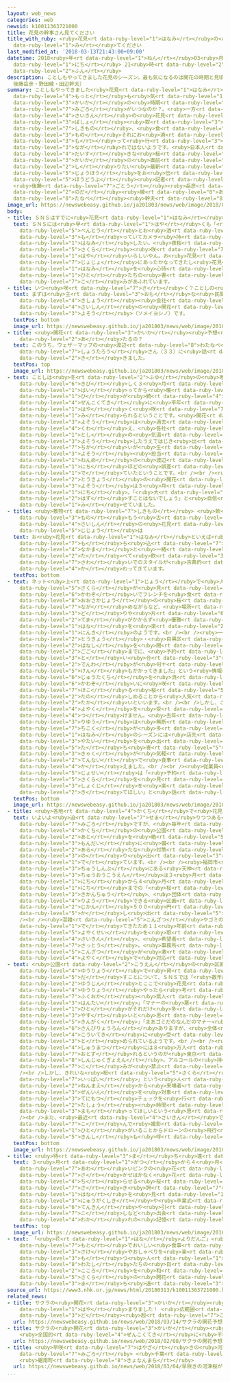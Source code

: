 ```yaml
---
layout: web_news
categories: web
newsid: k10011363721000
title: 花見の幹事さん見てください
title_with_ruby: <ruby>花見<rt data-ruby-level="1">はなみ</rt></ruby>の<ruby>幹事<rt data-ruby-level="5">かんじ</rt></ruby>さん<ruby>見<rt
  data-ruby-level="1">み</rt></ruby>てください
last_modified_at: '2018-03-13T21:43:00+09:00'
datetime: 2018<ruby>年<rt data-ruby-level="1">ねん</rt></ruby>03<ruby>月<rt data-ruby-level="1">がつ</rt></ruby>13<ruby>日<rt
  data-ruby-level="1">にち</rt></ruby> 21<ruby>時<rt data-ruby-level="2">じ</rt></ruby>43<ruby>分<rt
  data-ruby-level="2">ふん</rt></ruby>
description: ことしもやってきました花見のシーズン。最も気になるのは開花の時期と見頃がいつなのか？。一方、最近の花見は場所取りをして、敷物、食べ物それにお酒を持って行けばいいという流れではないようです。日本人の大好きな桜の開花の直前、知りたい最新情報をお伝えします。（ネットワーク報道部記者
  後藤岳彦・野田綾・田辺幹夫）
summary: ことしもやってきました<ruby>花見<rt data-ruby-level="1">はなみ</rt></ruby>のシーズン。<ruby>最<rt
  data-ruby-level="4">もっと</rt></ruby>も<ruby>気<rt data-ruby-level="1">き</rt></ruby>になるのは<ruby>開花<rt
  data-ruby-level="3">かいか</rt></ruby>の<ruby>時期<rt data-ruby-level="3">じき</rt></ruby>と<ruby>見頃<rt
  data-ruby-level="7">みごろ</rt></ruby>がいつなのか？。<ruby>一方<rt data-ruby-level="2">いっぽう</rt></ruby>、<ruby>最近<rt
  data-ruby-level="4">さいきん</rt></ruby>の<ruby>花見<rt data-ruby-level="1">はなみ</rt></ruby>は<ruby>場所<rt
  data-ruby-level="3">ばしょ</rt></ruby><ruby>取<rt data-ruby-level="3">ど</rt></ruby>りをして、<ruby>敷物<rt
  data-ruby-level="7">しきもの</rt></ruby>、<ruby>食<rt data-ruby-level="3">た</rt></ruby>べ<ruby>物<rt
  data-ruby-level="3">もの</rt></ruby>それにお<ruby>酒<rt data-ruby-level="3">さけ</rt></ruby>を<ruby>持<rt
  data-ruby-level="3">も</rt></ruby>って<ruby>行<rt data-ruby-level="3">い</rt></ruby>けばいいという<ruby>流<rt
  data-ruby-level="3">なが</rt></ruby>れではないようです。<ruby>日本人<rt data-ruby-level="1">にほんじん</rt></ruby>の<ruby>大好<rt
  data-ruby-level="4">だいす</rt></ruby>きな<ruby>桜<rt data-ruby-level="5">さくら</rt></ruby>の<ruby>開花<rt
  data-ruby-level="3">かいか</rt></ruby>の<ruby>直前<rt data-ruby-level="2">ちょくぜん</rt></ruby>、<ruby>知<rt
  data-ruby-level="2">し</rt></ruby>りたい<ruby>最新<rt data-ruby-level="4">さいしん</rt></ruby><ruby>情報<rt
  data-ruby-level="5">じょうほう</rt></ruby>をお<ruby>伝<rt data-ruby-level="4">つた</rt></ruby>えします。（ネットワーク<ruby>報道部<rt
  data-ruby-level="5">ほうどうぶ</rt></ruby><ruby>記者<rt data-ruby-level="3">きしゃ</rt></ruby>
  <ruby>後藤<rt data-ruby-level="7">ごとう</rt></ruby><ruby>岳彦<rt data-ruby-level="8">たけひこ</rt></ruby>・<ruby>野田<rt
  data-ruby-level="2">のだ</rt></ruby><ruby>綾<rt data-ruby-level="8">あや</rt></ruby>・<ruby>田辺<rt
  data-ruby-level="8">たなべ</rt></ruby><ruby>幹夫<rt data-ruby-level="8">みきお</rt></ruby>）
image_url: https://newswebeasy.github.io/ja201803/news/web/image/2018/03/13/K10011363721_1803132036_1803132045_01_02.jpg
body:
- title: ＳＮＳはすでに<ruby>花見<rt data-ruby-level="1">はなみ</rt></ruby>に<ruby>関心<rt data-ruby-level="4">かんしん</rt></ruby>
  text: ＳＮＳには<ruby>早<rt data-ruby-level="1">はや</rt></ruby>くも「<ruby>手作<rt data-ruby-level="2">てづく</rt></ruby>り<ruby>弁当<rt
    data-ruby-level="5">べんとう</rt></ruby>とお<ruby>酒<rt data-ruby-level="3">さけ</rt></ruby>を<ruby>持<rt
    data-ruby-level="3">も</rt></ruby>っていてカメラ<ruby>持<rt data-ruby-level="3">も</rt></ruby>っていて<ruby>花見<rt
    data-ruby-level="1">はなみ</rt></ruby>したい。<ruby>夜桜<rt data-ruby-level="5">よざくら</rt></ruby>もいいけど」「ことし<ruby>桜<rt
    data-ruby-level="5">さくら</rt></ruby><ruby>咲<rt data-ruby-level="7">さ</rt></ruby>くの<ruby>早<rt
    data-ruby-level="1">はや</rt></ruby>いらしいやん。お<ruby>花見<rt data-ruby-level="1">はなみ</rt></ruby>したい！！」「<ruby>徐々<rt
    data-ruby-level="7">じょじょ</rt></ruby>にあったかなってきたし<ruby>花見<rt data-ruby-level="1">はなみ</rt></ruby>しながらバーベキューしたい」などと<ruby>花見<rt
    data-ruby-level="1">はなみ</rt></ruby>を<ruby>心待<rt data-ruby-level="3">こころま</rt></ruby>ちにしている<ruby>人<rt
    data-ruby-level="1">ひと</rt></ruby>たちの<ruby>書<rt data-ruby-level="7">か</rt></ruby>き<ruby>込<rt
    data-ruby-level="7">こ</rt></ruby>みがあふれています。
- title: いつ<ruby>咲<rt data-ruby-level="7">さ</rt></ruby>く？ことしの<ruby>桜<rt data-ruby-level="5">さくら</rt></ruby>
  text: まずは<ruby>主<rt data-ruby-level="3">おも</rt></ruby>な<ruby>民間<rt data-ruby-level="4">みんかん</rt></ruby><ruby>気象<rt
    data-ruby-level="4">きしょう</rt></ruby><ruby>会社<rt data-ruby-level="2">がいしゃ</rt></ruby>３つの<ruby>最新<rt
    data-ruby-level="4">さいしん</rt></ruby>の<ruby>開花<rt data-ruby-level="3">かいか</rt></ruby><ruby>予想<rt
    data-ruby-level="3">よそう</rt></ruby>（ソメイヨシノ）です。
  textPos: bottom
  image_url: https://newswebeasy.github.io/ja201803/news/web/image/2018/03/13/K10011363721_1803132141_1803132142_01_03.jpg
- title: <ruby>開花<rt data-ruby-level="3">かいか</rt></ruby><ruby>予想<rt data-ruby-level="3">よそう</rt></ruby>って<ruby>当<rt
    data-ruby-level="2">あ</rt></ruby>たるの？
  text: このうち、ウェザーマップの<ruby>渡辺<rt data-ruby-level="8">わたなべ</rt></ruby><ruby>正太郎<rt
    data-ruby-level="7">しょうたろう</rt></ruby>さん（３３）に<ruby>話<rt data-ruby-level="2">はなし</rt></ruby>を<ruby>聞<rt
    data-ruby-level="2">き</rt></ruby>きました。
  textPos: top
  image_url: https://newswebeasy.github.io/ja201803/news/web/image/2018/03/13/K10011363721_1803132042_1803132107_01_04.jpg
- text: ことしは<ruby>冬<rt data-ruby-level="2">ふゆ</rt></ruby>の<ruby>寒<rt data-ruby-level="3">さむ</rt></ruby>さが<ruby>厳<rt
    data-ruby-level="6">きび</rt></ruby>しく３<ruby>月<rt data-ruby-level="1">がつ</rt></ruby>に<ruby>入<rt
    data-ruby-level="1">はい</rt></ruby>ってから<ruby>暖<rt data-ruby-level="6">あたた</rt></ruby>かい<ruby>日<rt
    data-ruby-level="1">ひ</rt></ruby>が<ruby>続<rt data-ruby-level="4">つづ</rt></ruby>いたので、<ruby>全国的<rt
    data-ruby-level="4">ぜんこくてき</rt></ruby>に<ruby>平年<rt data-ruby-level="3">へいねん</rt></ruby>より<ruby>早<rt
    data-ruby-level="1">はや</rt></ruby>く<ruby>咲<rt data-ruby-level="7">さ</rt></ruby>くと<ruby>見<rt
    data-ruby-level="1">み</rt></ruby>られるということです。<ruby>開花<rt data-ruby-level="3">かいか</rt></ruby>の<ruby>予想<rt
    data-ruby-level="3">よそう</rt></ruby>は<ruby>過去<rt data-ruby-level="5">かこ</rt></ruby>のデータに<ruby>加<rt
    data-ruby-level="4">くわ</rt></ruby>え、<ruby>各社<rt data-ruby-level="4">かくしゃ</rt></ruby>がその<ruby>年<rt
    data-ruby-level="1">とし</rt></ruby>の<ruby>気温<rt data-ruby-level="3">きおん</rt></ruby>を<ruby>予想<rt
    data-ruby-level="3">よそう</rt></ruby>したうえではじき<ruby>出<rt data-ruby-level="1">だ</rt></ruby>すためどうしても<ruby>違<rt
    data-ruby-level="7">ちが</rt></ruby>いが<ruby>生<rt data-ruby-level="1">しょう</rt></ruby>じます。<ruby>予想<rt
    data-ruby-level="3">よそう</rt></ruby><ruby>担当<rt data-ruby-level="6">たんとう</rt></ruby>９<ruby>年目<rt
    data-ruby-level="1">ねんめ</rt></ruby>の<ruby>渡辺<rt data-ruby-level="8">わたなべ</rt></ruby>さんは、これまで２<ruby>日<rt
    data-ruby-level="1">にち</rt></ruby>ほどの<ruby>誤差<rt data-ruby-level="6">ごさ</rt></ruby>が<ruby>出<rt
    data-ruby-level="1">で</rt></ruby>ていたということです。<br /><br /><ruby>渡辺<rt data-ruby-level="8">わたなべ</rt></ruby>さんの<ruby>東京<rt
    data-ruby-level="2">とうきょう</rt></ruby>の<ruby>開花<rt data-ruby-level="3">かいか</rt></ruby><ruby>予想<rt
    data-ruby-level="3">よそう</rt></ruby>は３<ruby>月<rt data-ruby-level="1">がつ</rt></ruby>１８<ruby>日<rt
    data-ruby-level="1">にち</rt></ruby>。「<ruby>大<rt data-ruby-level="1">おお</rt></ruby>きく<ruby>外<rt
    data-ruby-level="2">はず</rt></ruby>すことはないでしょう」と<ruby>自信<rt data-ruby-level="4">じしん</rt></ruby>を<ruby>見<rt
    data-ruby-level="1">み</rt></ruby>せていました。
- title: <ruby>敷物<rt data-ruby-level="7">しきもの</rt></ruby> <ruby>飲<rt data-ruby-level="3">の</rt></ruby>み<ruby>物<rt
    data-ruby-level="3">もの</rt></ruby>もう<ruby>古<rt data-ruby-level="2">ふる</rt></ruby>い！？<ruby>最新<rt
    data-ruby-level="4">さいしん</rt></ruby>の<ruby>花見<rt data-ruby-level="1">はなみ</rt></ruby><ruby>事情<rt
    data-ruby-level="5">じじょう</rt></ruby>は
  text: お<ruby>花見<rt data-ruby-level="1">はなみ</rt></ruby>といえば<ruby>公園<rt data-ruby-level="2">こうえん</rt></ruby>にシートを<ruby>持<rt
    data-ruby-level="7">も</rt></ruby>ち<ruby>込<rt data-ruby-level="7">こ</rt></ruby>み、<ruby>仲間<rt
    data-ruby-level="4">なかま</rt></ruby>と<ruby>一緒<rt data-ruby-level="7">いっしょ</rt></ruby>に<ruby>食<rt
    data-ruby-level="2">た</rt></ruby>べて<ruby>飲<rt data-ruby-level="3">の</rt></ruby>んで<ruby>騒<rt
    data-ruby-level="7">さわ</rt></ruby>いでのスタイルが<ruby>古典的<rt data-ruby-level="4">こてんてき</rt></ruby>。それが<ruby>変<rt
    data-ruby-level="4">か</rt></ruby>わってきています。
  textPos: bottom
- text: ネット<ruby>上<rt data-ruby-level="1">じょう</rt></ruby>で<ruby>人気<rt data-ruby-level="1">にんき</rt></ruby>なのは<ruby>桜<rt
    data-ruby-level="5">さくら</rt></ruby>が<ruby>見<rt data-ruby-level="1">み</rt></ruby>えるレストラン。<ruby>川沿<rt
    data-ruby-level="6">かわぞ</rt></ruby>いでフレンチを<ruby>食<rt data-ruby-level="2">た</rt></ruby>べながら、<ruby>大阪城<rt
    data-ruby-level="8">おおさかじょう</rt></ruby>の<ruby>桜<rt data-ruby-level="5">さくら</rt></ruby>を<ruby>眺<rt
    data-ruby-level="7">なが</rt></ruby>めながらなど、<ruby>場所<rt data-ruby-level="3">ばしょ</rt></ruby><ruby>取<rt
    data-ruby-level="3">ど</rt></ruby>りや<ruby>片<rt data-ruby-level="6">かた</rt></ruby>づけなどの<ruby>手間<rt
    data-ruby-level="2">てま</rt></ruby>がかからず<ruby>優雅<rt data-ruby-level="7">ゆうが</rt></ruby>に<ruby>花<rt
    data-ruby-level="1">はな</rt></ruby>を<ruby>楽<rt data-ruby-level="2">たの</rt></ruby>しめるシチュエーションが<ruby>人気<rt
    data-ruby-level="1">にんき</rt></ruby>のようです。<br /><br /><ruby>一方<rt data-ruby-level="2">いっぽう</rt></ruby>、<ruby>東京<rt
    data-ruby-level="2">とうきょう</rt></ruby>・<ruby>目黒区<rt data-ruby-level="3">めぐろく</rt></ruby>のカフェに<ruby>話<rt
    data-ruby-level="2">はなし</rt></ruby>を<ruby>聞<rt data-ruby-level="2">き</rt></ruby>くと、「きょうも<ruby>午後<rt
    data-ruby-level="2">ごご</rt></ruby>までに、<ruby>予約<rt data-ruby-level="4">よやく</rt></ruby>できないか<ruby>問<rt
    data-ruby-level="3">と</rt></ruby>い<ruby>合<rt data-ruby-level="3">あ</rt></ruby>わせる<ruby>電話<rt
    data-ruby-level="2">でんわ</rt></ruby>が<ruby>何十<rt data-ruby-level="2">なんじゅう</rt></ruby><ruby>件<rt
    data-ruby-level="5">けん</rt></ruby>もかかってきました」という<ruby>情報<rt data-ruby-level="5">じょうほう</rt></ruby>。<ruby>住宅地<rt
    data-ruby-level="6">じゅうたくち</rt></ruby>を<ruby>流<rt data-ruby-level="3">なが</rt></ruby>れる<ruby>川沿<rt
    data-ruby-level="6">かわぞ</rt></ruby>いに<ruby>咲<rt data-ruby-level="7">さ</rt></ruby>き<ruby>誇<rt
    data-ruby-level="7">ほこ</rt></ruby>る<ruby>桜<rt data-ruby-level="5">さくら</rt></ruby>を<ruby>楽<rt
    data-ruby-level="2">たの</rt></ruby>しめることから<ruby>人気<rt data-ruby-level="1">にんき</rt></ruby>が<ruby>高<rt
    data-ruby-level="2">たか</rt></ruby>いといいます。<br /><br />しかし、この<ruby>店<rt data-ruby-level="2">みせ</rt></ruby>は<ruby>予約<rt
    data-ruby-level="4">よやく</rt></ruby>を<ruby>受<rt data-ruby-level="4">う</rt></ruby>け<ruby>付<rt
    data-ruby-level="4">つ</rt></ruby>けません。<ruby>去年<rt data-ruby-level="3">きょねん</rt></ruby>からやめたといいます。<ruby>理由<rt
    data-ruby-level="3">りゆう</rt></ruby>は<ruby>無断<rt data-ruby-level="5">むだん</rt></ruby>キャンセルや<ruby>遅刻<rt
    data-ruby-level="7">ちこく</rt></ruby>が<ruby>多<rt data-ruby-level="2">おお</rt></ruby>いこと。<ruby>花見<rt
    data-ruby-level="1">はなみ</rt></ruby>のシーズンには<ruby>店先<rt data-ruby-level="2">みせさき</rt></ruby>に<ruby>屋台<rt
    data-ruby-level="3">やたい</rt></ruby>を<ruby>出<rt data-ruby-level="1">だ</rt></ruby>して、ふらりと<ruby>立<rt
    data-ruby-level="5">た</rt></ruby>ち<ruby>寄<rt data-ruby-level="5">よ</rt></ruby>ったお<ruby>客<rt
    data-ruby-level="3">きゃく</rt></ruby>が<ruby>気軽<rt data-ruby-level="3">きがる</rt></ruby>に<ruby>店内<rt
    data-ruby-level="2">てんない</rt></ruby>で<ruby>食事<rt data-ruby-level="3">しょくじ</rt></ruby>をできるというスタイルに<ruby>変<rt
    data-ruby-level="4">か</rt></ruby>えました。<br /><br /><ruby>従業員<rt data-ruby-level="6">じゅうぎょういん</rt></ruby>の<ruby>女性<rt
    data-ruby-level="5">じょせい</rt></ruby>は「<ruby>予約<rt data-ruby-level="4">よやく</rt></ruby>なしでも<ruby>桜<rt
    data-ruby-level="5">さくら</rt></ruby>を<ruby>見<rt data-ruby-level="1">み</rt></ruby>がてら<ruby>食事<rt
    data-ruby-level="3">しょくじ</rt></ruby>を<ruby>楽<rt data-ruby-level="2">たの</rt></ruby>しみに<ruby>来<rt
    data-ruby-level="2">き</rt></ruby>てほしい」と<ruby>話<rt data-ruby-level="2">はな</rt></ruby>していました。
  textPos: bottom
  image_url: https://newswebeasy.github.io/ja201803/news/web/image/2018/03/13/K10011363721_1803132037_1803132045_01_04.jpg
- title: <ruby>各地<rt data-ruby-level="4">かくち</rt></ruby>で<ruby>花見<rt data-ruby-level="1">はなみ</rt></ruby>のローカルルール
  text: いよいよ<ruby>迫<rt data-ruby-level="7">せま</rt></ruby>りつつある<ruby>桜<rt data-ruby-level="5">さくら</rt></ruby>の<ruby>見頃<rt
    data-ruby-level="7">みごろ</rt></ruby>ですが、<ruby>毎年<rt data-ruby-level="2">まいとし</rt></ruby><ruby>各地<rt
    data-ruby-level="4">かくち</rt></ruby>の<ruby>公園<rt data-ruby-level="2">こうえん</rt></ruby>などではマナーやルールをめぐってトラブルになるケースが<ruby>後<rt
    data-ruby-level="2">あと</rt></ruby>を<ruby>絶<rt data-ruby-level="5">た</rt></ruby>ちません。そうした<ruby>問題<rt
    data-ruby-level="3">もんだい</rt></ruby>に<ruby>備<rt data-ruby-level="5">そな</rt></ruby>えようと、<ruby>新<rt
    data-ruby-level="2">あら</rt></ruby>たな<ruby>対策<rt data-ruby-level="6">たいさく</rt></ruby>に<ruby>乗<rt
    data-ruby-level="3">の</rt></ruby>り<ruby>出<rt data-ruby-level="3">だ</rt></ruby>すところが<ruby>出<rt
    data-ruby-level="1">で</rt></ruby>ています。<br /><br /><ruby>福岡市<rt data-ruby-level="7">ふくおかし</rt></ruby><ruby>中心部<rt
    data-ruby-level="3">ちゅうしんぶ</rt></ruby>にある<ruby>天神<rt data-ruby-level="3">てんじん</rt></ruby><ruby>中央公園<rt
    data-ruby-level="3">ちゅうおうこうえん</rt></ruby>は３<ruby>月<rt data-ruby-level="1">がつ</rt></ruby>２２<ruby>日<rt
    data-ruby-level="1">にち</rt></ruby>から４<ruby>月<rt data-ruby-level="1">がつ</rt></ruby>８<ruby>日<rt
    data-ruby-level="1">にち</rt></ruby>までの「<ruby>桜<rt data-ruby-level="5">さくら</rt></ruby>まつり」の<ruby>期間中<rt
    data-ruby-level="3">きかんちゅう</rt></ruby>、<ruby>団体<rt data-ruby-level="5">だんたい</rt></ruby>で<ruby>利用<rt
    data-ruby-level="4">りよう</rt></ruby>できる<ruby>区画<rt data-ruby-level="3">くかく</rt></ruby>について、２<ruby>時間<rt
    data-ruby-level="2">じかん</rt></ruby>５００<ruby>円<rt data-ruby-level="1">えん</rt></ruby>で<ruby>貸<rt
    data-ruby-level="5">か</rt></ruby>し<ruby>出<rt data-ruby-level="5">だ</rt></ruby>すことにしました。<br
    /><br /><ruby>混雑<rt data-ruby-level="5">こんざつ</rt></ruby>やゴミの<ruby>問題<rt data-ruby-level="3">もんだい</rt></ruby>が<ruby>出<rt
    data-ruby-level="1">で</rt></ruby>てきたため１１<ruby>年前<rt data-ruby-level="2">ねんまえ</rt></ruby>から<ruby>予約制<rt
    data-ruby-level="5">よやくせい</rt></ruby>を<ruby>取<rt data-ruby-level="3">と</rt></ruby>っていましたが、ここ<ruby>最近<rt
    data-ruby-level="4">さいきん</rt></ruby>、<ruby>希望者<rt data-ruby-level="4">きぼうしゃ</rt></ruby>が<ruby>殺到<rt
    data-ruby-level="7">さっとう</rt></ruby>。<ruby>事務所<rt data-ruby-level="5">じむしょ</rt></ruby>の<ruby>混雑<rt
    data-ruby-level="5">こんざつ</rt></ruby>が<ruby>激<rt data-ruby-level="6">はげ</rt></ruby>しくなったことから、ことしからインターネット<ruby>予約<rt
    data-ruby-level="4">よやく</rt></ruby>で<ruby>対応<rt data-ruby-level="5">たいおう</rt></ruby>することにしました。
- text: <ruby>公園<rt data-ruby-level="2">こうえん</rt></ruby>の<ruby>区画<rt data-ruby-level="3">くかく</rt></ruby>を<ruby>有料<rt
    data-ruby-level="4">ゆうりょう</rt></ruby>で<ruby>貸<rt data-ruby-level="5">か</rt></ruby>し<ruby>出<rt
    data-ruby-level="5">だ</rt></ruby>すことについて、ＳＮＳでは「<ruby>数年前<rt data-ruby-level="2">すうねんまえ</rt></ruby><ruby>友人<rt
    data-ruby-level="2">ゆうじん</rt></ruby>とここで<ruby>花見<rt data-ruby-level="1">はなみ</rt></ruby>してたけど、<ruby>有料<rt
    data-ruby-level="4">ゆうりょう</rt></ruby>やったら<ruby>考<rt data-ruby-level="2">かんが</rt></ruby>える」「<ruby>福岡<rt
    data-ruby-level="7">ふくおか</rt></ruby><ruby>県人<rt data-ruby-level="3">けんじん</rt></ruby>としては<ruby>反対<rt
    data-ruby-level="3">はんたい</rt></ruby>」「マナーの<ruby>悪<rt data-ruby-level="3">わる</rt></ruby>い<ruby>人<rt
    data-ruby-level="1">ひと</rt></ruby>がそれだけ<ruby>多<rt data-ruby-level="2">おお</rt></ruby>いんやな。でも<ruby>安<rt
    data-ruby-level="3">やす</rt></ruby>いと<ruby>思<rt data-ruby-level="2">おも</rt></ruby>うけど<ruby>金額<rt
    data-ruby-level="5">きんがく</rt></ruby>」「まあゴミだのなんだのマナー<ruby>悪<rt data-ruby-level="3">わる</rt></ruby>いからしかたないね」など<ruby>賛否両論<rt
    data-ruby-level="6">さんぴりょうろん</rt></ruby>ありますが、<ruby>全体<rt data-ruby-level="3">ぜんたい</rt></ruby>としては<ruby>好意的<rt
    data-ruby-level="4">こういてき</rt></ruby>に<ruby>受<rt data-ruby-level="3">う</rt></ruby>け<ruby>止<rt
    data-ruby-level="3">と</rt></ruby>められているようです。<br /><br /><ruby>満開<rt data-ruby-level="4">まんかい</rt></ruby>の<ruby>週末<rt
    data-ruby-level="4">しゅうまつ</rt></ruby>には８<ruby>万人<rt data-ruby-level="2">まんにん</rt></ruby>が<ruby>訪<rt
    data-ruby-level="7">おとず</rt></ruby>れるというのが<ruby>東京<rt data-ruby-level="2">とうきょう</rt></ruby>の<ruby>新宿御苑<rt
    data-ruby-level="8">しんじゅくぎょえん</rt></ruby>。アルコールの<ruby>持<rt data-ruby-level="7">も</rt></ruby>ち<ruby>込<rt
    data-ruby-level="7">こ</rt></ruby>みが<ruby>禁止<rt data-ruby-level="5">きんし</rt></ruby>されています。<br
    /><br />しかし、きれいな<ruby>桜<rt data-ruby-level="5">さくら</rt></ruby>を<ruby>見<rt data-ruby-level="1">み</rt></ruby>ながら「ちょいと<ruby>一杯<rt
    data-ruby-level="7">いっぱい</rt></ruby>」という<ruby>人<rt data-ruby-level="1">ひと</rt></ruby>もいるため７<ruby>年前<rt
    data-ruby-level="2">ねんまえ</rt></ruby>から<ruby>来場者<rt data-ruby-level="3">らいじょうしゃ</rt></ruby><ruby>全員<rt
    data-ruby-level="3">ぜんいん</rt></ruby>を<ruby>対象<rt data-ruby-level="4">たいしょう</rt></ruby>に<ruby>手荷物<rt
    data-ruby-level="3">てにもつ</rt></ruby>チェックを<ruby>行<rt data-ruby-level="2">おこな</rt></ruby>っています。<ruby>多少<rt
    data-ruby-level="2">たしょう</rt></ruby><ruby>時間<rt data-ruby-level="2">じかん</rt></ruby>がかかってでもルールとマナーを<ruby>守<rt
    data-ruby-level="3">まも</rt></ruby>ってほしいという<ruby>思<rt data-ruby-level="2">おも</rt></ruby>いです。<br
    /><br />また、<ruby>最近<rt data-ruby-level="4">さいきん</rt></ruby>ではドローンを<ruby>持<rt data-ruby-level="7">も</rt></ruby>ち<ruby>込<rt
    data-ruby-level="7">こ</rt></ruby>んで<ruby>撮影<rt data-ruby-level="7">さつえい</rt></ruby>しようという<ruby>人<rt
    data-ruby-level="1">ひと</rt></ruby>がいることからドローンの<ruby>飛行<rt data-ruby-level="4">ひこう</rt></ruby><ruby>禁止<rt
    data-ruby-level="5">きんし</rt></ruby>も<ruby>呼<rt data-ruby-level="6">よ</rt></ruby>びかけています。
  textPos: bottom
  image_url: https://newswebeasy.github.io/ja201803/news/web/image/2018/03/13/K10011363721_1803132036_1803132045_01_05.jpg
- title: <ruby>待<rt data-ruby-level="3">ま</rt></ruby>ち<ruby>遠<rt data-ruby-level="3">どお</rt></ruby>しい
  text: ３<ruby>月<rt data-ruby-level="1">がつ</rt></ruby>から４<ruby>月<rt data-ruby-level="1">がつ</rt></ruby>。<ruby>淡<rt
    data-ruby-level="7">あわ</rt></ruby>いピンクの<ruby>花<rt data-ruby-level="1">はな</rt></ruby>を<ruby>咲<rt
    data-ruby-level="7">さ</rt></ruby>かせはかなく<ruby>花<rt data-ruby-level="1">はな</rt></ruby>びらを<ruby>散<rt
    data-ruby-level="4">ち</rt></ruby>らせる<ruby>桜<rt data-ruby-level="5">さくら</rt></ruby>。<ruby>咲<rt
    data-ruby-level="7">さ</rt></ruby>き<ruby>誇<rt data-ruby-level="7">ほこ</rt></ruby>る<ruby>花<rt
    data-ruby-level="1">はな</rt></ruby>を<ruby>見<rt data-ruby-level="1">み</rt></ruby>ると<ruby>入学式<rt
    data-ruby-level="3">にゅうがくしき</rt></ruby>や<ruby>卒業式<rt data-ruby-level="4">そつぎょうしき</rt></ruby>、<ruby>転勤<rt
    data-ruby-level="6">てんきん</rt></ruby>や<ruby>引<rt data-ruby-level="7">ひ</rt></ruby>っ<ruby>越<rt
    data-ruby-level="7">こ</rt></ruby>しなど<ruby>出会<rt data-ruby-level="2">であ</rt></ruby>いや<ruby>別<rt
    data-ruby-level="4">わか</rt></ruby>れの<ruby>記憶<rt data-ruby-level="7">きおく</rt></ruby>がよみがえります。
  textPos: top
  image_url: https://newswebeasy.github.io/ja201803/news/web/image/2018/03/13/K10011363721_1803132037_1803132045_01_06.jpg
- text: 「<ruby>花<rt data-ruby-level="1">はな</rt></ruby>よりだんご」<ruby>桜<rt data-ruby-level="7">さくら</rt></ruby>の<ruby>下<rt
    data-ruby-level="7">もと</rt></ruby>でおいしい<ruby>食事<rt data-ruby-level="3">しょくじ</rt></ruby>やお<ruby>酒<rt
    data-ruby-level="3">さけ</rt></ruby>やおしゃべりを<ruby>楽<rt data-ruby-level="2">たの</rt></ruby>しむイメージを<ruby>持<rt
    data-ruby-level="3">も</rt></ruby>つ<ruby>人<rt data-ruby-level="1">ひと</rt></ruby>もいるでしょう。<ruby>私<rt
    data-ruby-level="8">わたし</rt></ruby>たちの<ruby>目<rt data-ruby-level="1">め</rt></ruby>と<ruby>心<rt
    data-ruby-level="2">こころ</rt></ruby>を<ruby>和<rt data-ruby-level="7">なご</rt></ruby>ませてくれる<ruby>桜<rt
    data-ruby-level="5">さくら</rt></ruby>の<ruby>開花<rt data-ruby-level="3">かいか</rt></ruby>がことしも<ruby>待<rt
    data-ruby-level="3">ま</rt></ruby>ち<ruby>遠<rt data-ruby-level="3">どお</rt></ruby>しくてしかたありません。
source_url: https://www3.nhk.or.jp/news/html/20180313/k10011363721000.html
related_news:
- title: サクラの<ruby>開花<rt data-ruby-level="3">かいか</rt></ruby><ruby>予想<rt data-ruby-level="3">よそう</rt></ruby><ruby>早<rt
    data-ruby-level="1">はや</rt></ruby>まりました！ <ruby>広範囲<rt data-ruby-level="7">こうはんい</rt></ruby>で20<ruby>度<rt
    data-ruby-level="3">ど</rt></ruby><ruby>超<rt data-ruby-level="7">こ</rt></ruby>え
  url: https://newswebeasy.github.io/news/web/2018/03/14/サクラの開花予想早まりました-広範囲で20度超え
- title: サクラの<ruby>開花<rt data-ruby-level="3">かいか</rt></ruby><ruby>予想<rt data-ruby-level="3">よそう</rt></ruby>
    <ruby>全国的<rt data-ruby-level="4">ぜんこくてき</rt></ruby>に<ruby>平年並<rt data-ruby-level="6">へいねんな</rt></ruby>み
  url: https://newswebeasy.github.io/news/web/2018/02/08/サクラの開花予想-全国的に平年並み
- title: <ruby>早咲<rt data-ruby-level="7">はやざ</rt></ruby>きの<ruby>河津桜<rt data-ruby-level="7">かわづざくら</rt></ruby>が<ruby>見頃<rt
    data-ruby-level="7">みごろ</rt></ruby> <ruby>千葉<rt data-ruby-level="3">ちば</rt></ruby>
    <ruby>鋸南町<rt data-ruby-level="8">きょなんまち</rt></ruby>
  url: https://newswebeasy.github.io/news/web/2018/03/04/早咲きの河津桜が見頃-千葉-鋸南町
...
```

